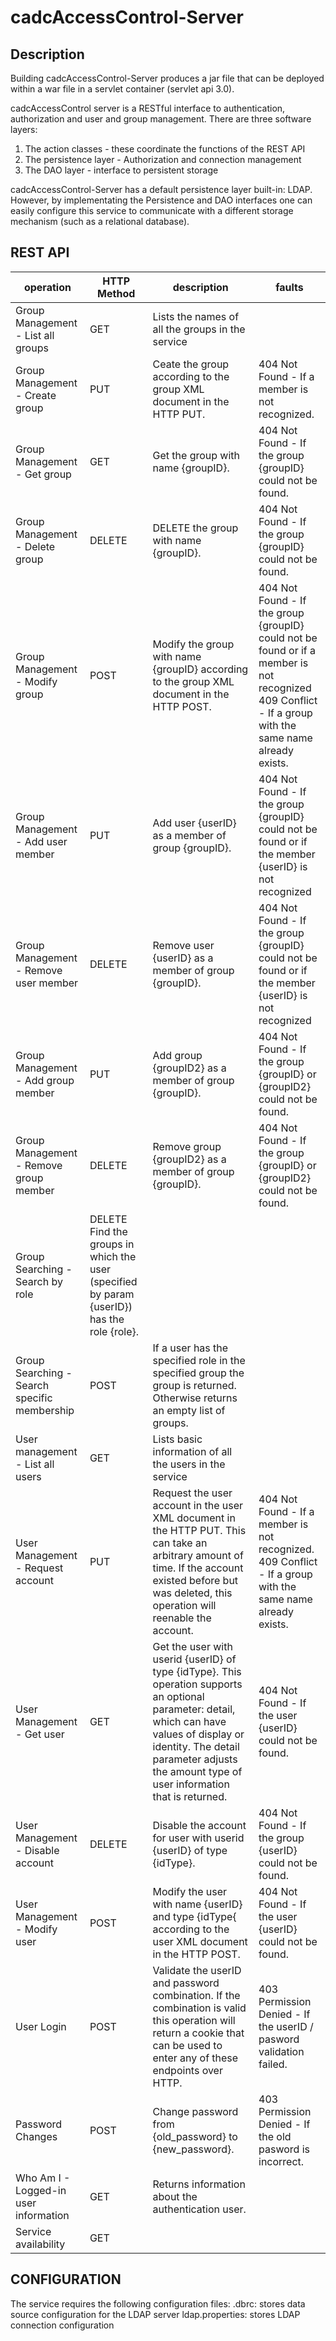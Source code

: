 # cadcAccessControl-Server

## Description

Building cadcAccessControl-Server produces a jar file that can be deployed within a war file in a servlet container (servlet api 3.0).

cadcAccessControl server is a RESTful interface to authentication, authorization and user and group management.  There are three software layers:

1. The action classes - these coordinate the functions of the REST API
2. The persistence layer - Authorization and connection management
3. The DAO layer - interface to persistent storage

cadcAccessControl-Server has a default persistence layer built-in: LDAP.  However, by implementating the Persistence and DAO interfaces one can easily configure this service to communicate with a different storage mechanism (such as a relational database).

## REST API

| operation |	HTTP Method | description | faults |
| --------- | ----------- | ----------- | ------ |
| Group Management - List all groups | GET | Lists the names of all the groups in the service | |
| Group Management - Create group | PUT | Ceate the group according to the group XML document in the HTTP PUT. | 404 Not Found - If a member is not recognized. | 409 Conflict - If a group with the same name already exists. |
| Group Management - Get group | GET | Get the group with name {groupID}. | 404 Not Found - If the group {groupID} could not be found. | 
| Group Management - Delete group | DELETE | DELETE the group with name {groupID}. | 404 Not Found - If the group {groupID} could not be found. |
| Group Management - Modify group | POST | Modify the group with name {groupID} according to the group XML document in the HTTP POST. | 404 Not Found - If the group {groupID} could not be found or if a member is not recognized<br/>409 Conflict - If a group with the same name already exists. |
| Group Management - Add user member | PUT | Add user {userID} as a member of group {groupID}. | 404 Not Found - If the group {groupID} could not be found or if the member {userID} is not recognized |
| Group Management - Remove user member | DELETE | Remove user {userID} as a member of group {groupID}. | 404 Not Found - If the group {groupID} could not be found or if the member {userID} is not recognized |
| Group Management - Add group member | PUT | Add group {groupID2} as a member of group {groupID}.	| 404 Not Found - If the group {groupID} or {groupID2} could not be found. |
| Group Management - Remove group member | DELETE | Remove group {groupID2} as a member of group {groupID}. | 404 Not Found - If the group {groupID} or {groupID2} could not be found. |
| Group Searching - Search by role | DELETE Find the groups in which the user (specified by param {userID}) has the role {role}. | |
| Group Searching - Search specific membership | POST	| If a user has the specified role in the specified group the group is returned. Otherwise returns an empty list of groups.	| |
| User management - List all users | GET | Lists basic information of all the users in the service | |
| User Management - Request account | PUT	| Request the user account in the user XML document in the HTTP PUT. This can take an arbitrary amount of time. If the account existed before but was deleted, this operation will reenable the account. | 404 Not Found - If a member is not recognized.<br/>409 Conflict - If a group with the same name already exists. |
| User Management - Get user | GET | Get the user with userid {userID} of type {idType}. This operation supports an optional parameter: detail, which can have values of display or identity. The detail parameter adjusts the amount type of user information that is returned. | 404 Not Found - If the user {userID} could not be found. |
| User Management - Disable account | DELETE | Disable the account for user with userid {userID} of type {idType}. | 404 Not Found - If the group {userID} could not be found. |
| User Management - Modify user	| POST |  Modify the user with name {userID} and type {idType{ according to the user XML document in the HTTP POST. | 404 Not Found - If the user {userID} could not be found. |
| User Login | POST	|	Validate the userID and password combination. If the combination is valid this operation will return a cookie that can be used to enter any of these endpoints over HTTP. | 403 Permission Denied - If the userID / pasword validation failed. |
| Password Changes | POST	| Change password from {old_password} to {new_password}. | 403 Permission Denied - If the old pasword is incorrect. |
| Who Am I - Logged-in user information | GET	| Returns information about the authentication user. | |
| Service availability | GET | | |	

## CONFIGURATION
The service requires the following configuration files:
.dbrc: stores data source configuration for the LDAP server
ldap.properties: stores LDAP connection configuration


